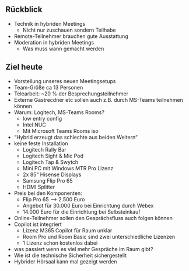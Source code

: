 ## Rückblick
- Technik in hybriden Meetings
	- Nicht nur zuschauen sondern Teilhabe
- Remote-Teilnehmer brauchen gute Ausstattung
- Moderation in hybriden Meetings
	- Was muss wann gemacht werden
## Ziel heute
- Vorstellung unseres neuen Meetingsetups
- Team-Größe ca 13 Personen
- Telearbeit: ~20 % der Besprechungsteilnehmer
- Externe Gastrecdner etc sollen auch z.B. durch MS-Teams teilnehmen können
- Warum: Logitech, MS-Teams Rooms?
	- low entry config
	- Intel NUC
	- Mit Microsoft Teams Rooms iso
- “Hybrid erzeugt das schlechte aus beiden Weltern“
 - keine feste Installation
	 - Logitech Rally Bar 
	 - Logitech Sight & Mic Pod
	 - Logitech Tap & Swytch
	 - Mini PC mit Windows MTR Pro Lizenz
	 - 2x 85“ Hisense Displays
	 - Samsung Flip Pro 65
	 - HDMI Splitter
- Preis bei den Komponenten:
	- Flip Pro 65 —> 2.500 Euro
	- Angebot für 30.000 Euro bei Einrichtung durch Webex
	- 14.000 Euro für die Einrichtung bei Selbsteinkauf
- Online-Teilnehmer sollen den Gesprächsfluss auch folgen können
- Copilot ist integriert
	- Lizenz M365 Copilot für Raum unklar
	- Room Pro und Room Basic sind zwei unterschiedliche Lizenzen
	- 1 Lizenz schon kostenlos dabei
- was passiert wenn es viel mehr Gespräche im Raum gibt?
- Wie ist die technische Sicherheit sichergestellt
- Hybrider Hörsaal kann mal gezeigt werden